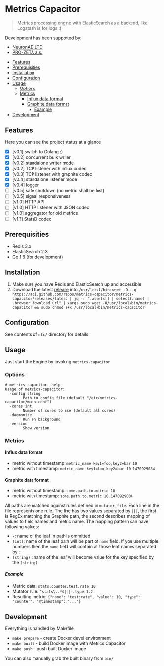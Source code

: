 # Metrics Capacitor

> Metrics processing engine with ElasticSearch as a backend, like Logstash is for logs :)

Development has been supported by:
- [NeuronAD LTD](http://www.neuronad.com/)
- [PRO-ZETA a.s.](http://www.prozeta.eu/)

* [Features](#features)
* [Prerequisities](#prerequisities)
* [Installation](#installation)
* [Configuration](#configuration)
* [Usage](#usage)
  * [Options](#options)
  * [Metrics](#metrics)
    * [Influx data format](#influx-data-format)
    * [Graphite data format](#graphite-data-format)
      * [Example](#example)
* [Development](#development)

## Features

Here you can see the project status at a glance

- [x] [v0.1] switch to Golang :)
- [x] [v0.2] concurrent bulk writer
- [x] [v0.2] standalone writer mode
- [x] [v0.2] TCP listener with influx codec
- [x] [v0.3] TCP listener with graphite codec
- [x] [v0.4] standalone listener mode
- [x] [v0.4] logger
- [ ] [v0.5] safe shutdown (no metric shall be lost)
- [ ] [v0.5] signal responsiveness
- [ ] [v1.0] HTTP API
- [ ] [v1.0] HTTP listener with JSON codec
- [ ] [v1.0] aggregator for old metrics
- [ ] [v1.?] StatsD codec

## Prerequisities

- Redis 3.x
- ElasticSearch 2.3
- Go 1.6 (for development)

## Installation

1. Make sure you have Redis and ElasticSearch up and accessible
2. Download the latest [release](https://github.com/metrics-capacitor/metrics-capacitor/releases/latest) into ```/usr/local/bin```:
  ```wget -O- -q https://api.github.com/repos/metrics-capacitor/metrics-capacitor/releases/latest | jq -r ".assets[] | select(.name) | .browser_download_url" | xargs sudo wget -O/usr/local/bin/metrics-capacitor && sudo chmod a+x /usr/local/bin/metrics-capacitor```


## Configuration

See contents of ```etc/``` directory for details.

## Usage

Just start the Engine by invoking ```metrics-capacitor```

### Options

```
# metrics-capacitor -help
Usage of metrics-capacitor:
  -config string
    	Path to config file (default "/etc/metrics-capacitor/main.conf")
  -cores int
    	Number of cores to use (default all cores)
  -daemonize
    	Run on background
  -version
    	Show version
```

### Metrics

#### Influx data format

- metric without timestamp: ```metric_name key1=foo,key2=bar 10```
- metric with timestamp: ```metric_name key1=foo,key2=bar 10 1470929084```

#### Graphite data format

- metric without timestamp: ```some.path.to.metric 10```
- metric with timestamp: ```some.path.to.metric 10 1470929084```

All paths are matched against rules defined in ```mutator_file```. Each line in the file represents one rule. The line has two values separated by ```|||```, the first is RegEx matching the Graphite path, the second describes mapping of values to field names and metric name. The mapping pattern can have following values:
- ```-```: name of the leaf in path is ommitted
- ```(int)```: name of the leaf path will be part of ```name``` field. If you use multiple numbers then the ```name``` field will contain all those leaf names separated by ```:```
- ```(string)``` : name of the leaf will become value for the key specified by the ```(string)```

##### Example

- Metric data: ```stats.counter.test.rate 10```
- Mutator rule: ```^stats\..*$|||-.type.1.2```
- Resulting metric: ```{"name": "test:rate", "value": 10, "type": "counter", "@timestamp": "..."}```

## Development

Everything is handled by Makefile

- ```make prepare``` - create Docker devel environment
- ```make build``` - build Docker image with Metrics Capacitor
- ```make push``` - push built Docker image

You can also manually grab the built binary from ```bin/```
